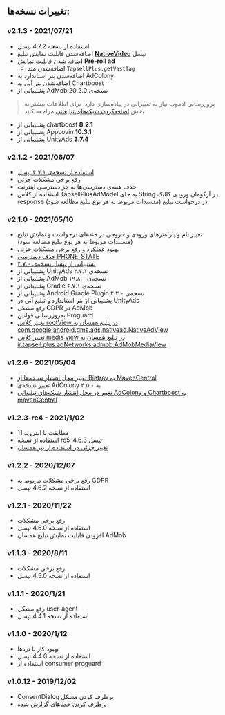## تغییرات نسخه‌ها:

### v2.1.3 - 2021/07/21
* استفاده از نسخه 4.7.2 تپسل
* اضافه‌شدن قابلیت نمایش تبلیغ [**NativeVideo**](/plus-sdk/android/native-vid/index.html) تپسل
* اضافه شدن قابلیت نمایش **Pre-roll ad**
  - اضافه‌شدن متد `TapsellPlus.getVastTag`
* اضافه‌شدن بنر استاندارد به AdColony
* اضافه‌شدن بنر آنی به Chartboost
* پشتیبانی از AdMob نسخه‌ی 20.2.0  

> بروزرسانی ادموب نیاز به تغییراتی در پیاده‌سازی دارد. برای اطلاعات بیشتر به بخش [اضافه‌کردن شبکه‌های تبلیغاتی](/plus-sdk/android/add-adnetworks/index.html) مراجعه کنید

* پشتیبانی از chartboost **8.2.1**
* پشتیبانی از AppLovin **10.3.1**
* پشتیبانی از UnityAds **3.7.4**


### v2.1.2 - 2021/06/07
* [استفاده از نسخه‌ی ۴.۷.۱ تپسل](https://docs.tapsell.ir/tapsell-sdk/android/main/#v471---20210602)
* رفع برخی مشکلات جزئی
* حذف همه‌ی دسترسی‌ها به جز دسترسی اینترنت
* استفاده از کلاس TapsellPlusAdModel به جای String در آرگومان ورودی کالبک response در درخواست تبلیغ (مستندات مربوط به هر نوع تبلیغ مطالعه شود)

### v2.1.0 - 2021/05/10
* تغییر نام و پارامترهای ورودی و خروجی در متدهای درخواست و نمایش تبلیغ (مستندات مربوط به هر نوع تبلیغ مطالعه شود)
* بهبود عملکرد و رفع برخی مشکلات جزئی
* [حذف دسترسی PHONE_STATE](https://docs.tapsell.ir/plus-sdk/android/initialize/#%D8%AF%D8%B3%D8%AA%D8%B1%D8%B3%DB%8C%D9%87%D8%A7)
* [پشتیبانی از تپسل نسخه‌ی ۴.۷.۰](https://docs.tapsell.ir/tapsell-sdk/android/main/#v470---20210510)
* پشتیبانی از UnityAds نسخه‌ی ۳.۷.۱
* پشتیبانی از AdMob نسخه‌ی ۱۹.۸.۰
* پشتیبانی از Gradle نسخه‌ی ۶.۷.۱
* پشتیبانی از Android Gradle Plugin نسخه‌ی ۴.۲.۰
* پشتیبانی از بنر استاندارد و تبلیغ آنی در UnityAds
* رفع مشکل GDPR در AdMob
* به‌روزرسانی قوانین Proguard
* [تغییر کلاس rootView در تبلیغ همسان به com.google.android.gms.ads.nativead.NativeAdView](https://docs.tapsell.ir/plus-sdk/android/native/#%D8%B3%D8%A7%D8%AE%D8%AA-adholder)
* [تغییر کلاس media view در تبلیغ همسان به ir.tapsell.plus.adNetworks.admob.AdMobMediaView](https://docs.tapsell.ir/plus-sdk/android/native/#%D8%B3%D8%A7%D8%AE%D8%AA-adholder)

### v1.2.6 - 2021/05/04
* [تغییر محل انتشار نسخه‌ها از Bintray به MavenCentral](https://docs.tapsell.ir/plus-sdk/android/initialize/#%D8%AA%D9%86%D8%B8%DB%8C%D9%85%D8%A7%D8%AA-gradle)
* تغییر نسخه‌ی AdColony به ۴.۵.۰
* [نغییر در محل انتشار شبکه‌های تبلیغاتی AdColony و Chartboost به mavenCentral](https://docs.tapsell.ir/plus-sdk/android/add-adnetworks/#%D8%AA%D9%86%D8%B8%DB%8C%D9%85%D8%A7%D8%AA-gradle)

### v1.2.3-rc4 - 2021/1/02
* مطابقت با اندروید 11
* استفاده از نسخه rc5-4.6.3 تپسل
* [تغییر جزئی در استفاده از بنر همسان](https://docs.tapsell.ir/plus-sdk/android/native/#%D8%B3%D8%A7%D8%AE%D8%AA-adholder)

### v1.2.2 - 2020/12/07
* رفع برخی مشکلات مربوط به GDPR
* استفاده از نسخه 4.6.2 تپسل

### v1.2.1 - 2020/11/22
* رفع برخی مشکلات
* استفاده از نسخه 4.6.0 تپسل
* افزودن قابلیت نمایش تبلیغ همسان AdMob

### v1.1.3 - 2020/8/11
* رفع برخی مشکلات
* استفاده از نسخه 4.5.0 تپسل

### v1.1.1 - 2020/1/21
* رفع مشکل user-agent
* استفاده از نسخه 4.4.1 تپسل

### v1.1.0 - 2020/1/12
* بهبود کار با تردها
* استفاده از نسخه 4.4.0 تپسل
* استفاده از consumer proguard

### v1.0.12 - 2019/12/02
* ConsentDialog برطرف کردن مشکل
* برطرف کردن خطاهای گزارش شده